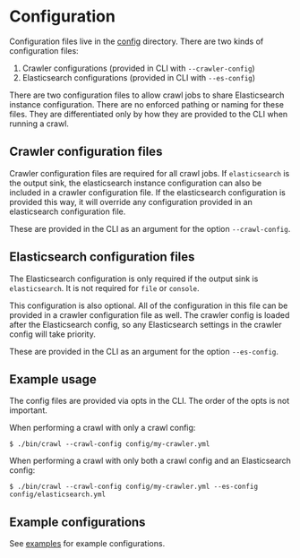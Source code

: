# Configuration

Configuration files live in the [config]('../config') directory.
There are two kinds of configuration files:

1. Crawler configurations (provided in CLI with `--crawler-config`)
2. Elasticsearch configurations (provided in CLI with `--es-config`)

There are two configuration files to allow crawl jobs to share Elasticsearch instance configuration.
There are no enforced pathing or naming for these files.
They are differentiated only by how they are provided to the CLI when running a crawl.

## Crawler configuration files

Crawler configuration files are required for all crawl jobs.
If `elasticsearch` is the output sink, the elasticsearch instance configuration can also be included in a crawler configuration file.
If the elasticsearch configuration is provided this way, it will override any configuration provided in an elasticsearch configuration file.

These are provided in the CLI as an argument for the option `--crawl-config`.

## Elasticsearch configuration files

The Elasticsearch configuration is only required if the output sink is `elasticsearch`.
It is not required for `file` or `console`.

This configuration is also optional.
All of the configuration in this file can be provided in a crawler configuration file as well.
The crawler config is loaded after the Elasticsearch config, so any Elasticsearch settings in the crawler config will take priority.

These are provided in the CLI as an argument for the option `--es-config`.

## Example usage

The config files are provided via opts in the CLI.
The order of the opts is not important.

When performing a crawl with only a crawl config:

```shell
$ ./bin/crawl --crawl-config config/my-crawler.yml
```

When performing a crawl with only both a crawl config and an Elasticsearch config:

```shell
$ ./bin/crawl --crawl-config config/my-crawler.yml --es-config config/elasticsearch.yml
```

## Example configurations

See [examples]('../config/examples') for example configurations.
